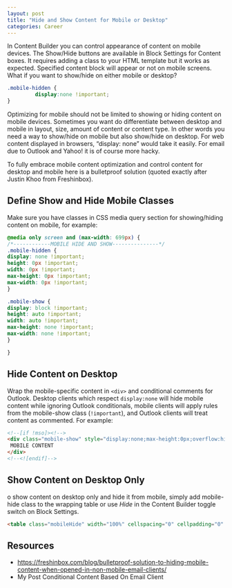 ```yaml
---
layout: post
title: "Hide and Show Content for Mobile or Desktop"
categories: Career
---
```

In Content Builder you can control appearance of content on mobile devices. The Show/Hide buttons are available in Block Settings for Content boxes. It requires adding a class to your HTML template but it works as expected. Specified content block will appear or not on mobile screens. What if you want to show/hide on either mobile or desktop?

```css
.mobile-hidden {
         display:none !important;
}
```

Optimizing for mobile should not be limited to showing or hiding content on mobile devices. Sometimes you want do differentiate between desktop and mobile in layout, size, amount of content or content type. In other words you need a way to show/hide on mobile but also show/hide on desktop. For web content displayed in browsers, “display: none” would take it easily. For email due to Outlook and Yahoo! it is of course more hacky.


To fully embrace mobile content optimization and control content for desktop and mobile here is a bulletproof solution (quoted exactly after Justin Khoo from Freshinbox).

## Define Show and Hide Mobile Classes
Make sure you have classes in CSS media query section for showing/hiding content on mobile, for example:

```css
@media only screen and (max-width: 699px) {
/*------------MOBILE HIDE AND SHOW---------------*/
.mobile-hidden {
display: none !important;
height: 0px !important;
width: 0px !important;
max-height: 0px !important;
max-width: 0px !important;
}

.mobile-show {
display: block !important;
height: auto !important;
width: auto !important;
max-height: none !important;
max-width: none !important;
}

}
```
## Hide Content on Desktop
Wrap the mobile-specific content in `<div>` and conditional comments for Outlook. Desktop clients which respect `display:none` will hide mobile content while ignoring Outlook conditionals, mobile clients will apply rules from the mobile-show class (`!important`), and Outlook clients will treat content as commented. For example:
```html
<!--[if !mso]><!-->
<div class="mobile-show" style="display:none;max-height:0px;overflow:hidden;">
 MOBILE CONTENT
</div>
<!--<![endif]-->
```

## Show Content on Desktop Only
o show content on desktop only and hide it from mobile, simply add mobile-hide class to the wrapping table or use *Hide* in the Content Builder toggle switch on Block Settings.
```html
<table class="mobileHide" width="100%" cellspacing="0" cellpadding="0" border="0">
```

## Resources
*   https://freshinbox.com/blog/bulletproof-solution-to-hiding-mobile-content-when-opened-in-non-mobile-email-clients/
*   My Post Conditional Content Based On Email Client
